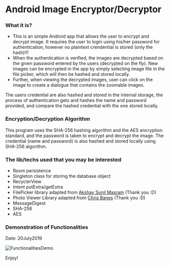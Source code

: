 <h1>Android Image Encryptor/Decryptor</h1>

<h3>What it is?</h3>

<ul>
<li>This is an simple Android app that allows the user to encrypt and decrypt image. It requires the user to login using his/her password for authentication, however no plaintext crendential is stored (only the hash)!!!</li> 
<li>When the authentication is verified, the images are decrypted based on the given password entered by the users (decrypted on the fly). New images can be encrypted in the app by simply selecting image file in the file picker, which will then be hashed and stored locally.</li> <li>Further, when viewing the decrypted images, user can click on the image to create a dialogue that contains the zoomable images.</li>
</ul>

The users credential are also hashed and stored in the internal storage, the process of authentication gets and hashes the name and password provided, and compare the hashed credential with the one stored locally.

<h3>Encryption/Decryption Algorithm</h3>

This program uses the SHA-256 hashing algorithm and the AES encryption standard, and the password is taken to encrypt and decrypt the image. The credential (name and password) is also hashed and stored locally using SHA-256 algorithm.

<h3>The lib/techs used that you may be interested</h3>

<ul>
  <li>Room persistence</li>
  <li>Singleton class for storing the database object</li>
  <li>RecyclerView</li>
  <li>Intent putExtra/getExtra</li>
  <li>FilePicker library adapted from <a href="https://github.com/TutorialsAndroid/FilePicker?utm_source=android-arsenal.com&utm_medium=referral&utm_campaign=7663" target="_blank">Akshay Sunil Masram</a> (Thank you :D)</li>
  <li>Photo Viewer Library adapted from <a href="https://github.com/chrisbanes/PhotoView" target="_blank">Chris Banes</a> (Thank you :D)</li>
  <li>MessageDigest</li>
  <li>SHA-256</li>
  <li>AES</li>
</ul>

<h3>Demonstration of Functionalities</h3>

Date: 20July2019

![FunctionalitiesDemo](https://user-images.githubusercontent.com/45169791/61499340-b9f17400-a9be-11e9-888c-a2c73cde5683.gif)

Enjoy!
